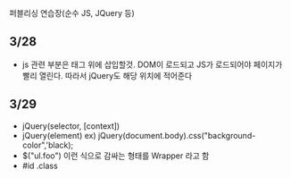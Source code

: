 퍼블리싱 연습장(순수 JS, JQuery 등)

## 3/28

- js 관련 부분은 </body> 태그 위에 삽입할것. DOM이 로드되고 JS가 로드되어야 페이지가 빨리 열린다.
  따라서 jQuery도 해당 위치에 적어준다

## 3/29

- jQuery(selector, [context])
- jQuery(element) ex) jQuery(document.body).css("background-color",'black);
- $("ul.foo") 이런 식으로 감싸는 형태를 Wrapper 라고 함
- #id .class
